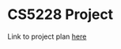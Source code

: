# CS5228 Project

Link to project plan [here](https://docs.google.com/spreadsheets/d/11c65nRfv9-kqoD8SUnnphL5oPNgihyhzmBO6jFLDbSY/edit#gid=0)
